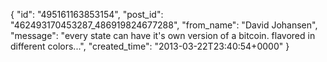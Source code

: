  {
   "id": "495161163853154",
   "post_id": "462493170453287_486919824677288",
   "from_name": "David Johansen",
   "message": "every state can have it's own version of a bitcoin. flavored in different colors...",
   "created_time": "2013-03-22T23:40:54+0000"
 }
